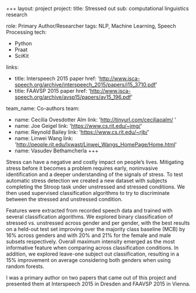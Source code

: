 +++
layout: project
project:
  title: Stressed out
  sub: computational linguistics research

role: Primary Author/Researcher
tags: NLP, Machine Learning, Speech Processing
tech:
  - Python
  - Praat
  - SciKit

links:
  - title: Interspeech 2015 paper
    href: 'http://www.isca-speech.org/archive/interspeech_2015/papers/i15_3710.pdf'
  - title: FAAVSP 2015 paper
    href: 'http://www.isca-speech.org/archive/avsp15/papers/av15_196.pdf'

team_name: Co-authors
team:
  - name: Cecilia Ovesdotter Alm
    link: 'http://tinyurl.com/ceciliaoalm/ '
  - name: Joe Geigel
    link: 'https://www.cs.rit.edu/~jmg/'
  - name: Reynold Bailey
    link: 'https://www.cs.rit.edu/~rjb/'
  - name: Linwei Wang
    link: 'http://people.rit.edu/lxwast/Linwei_Wangs_HomePage/Home.html'
  - name: Vasudev Bethamcherla
+++

Stress can have a negative and costly impact on people’s lives. Mitigating stress before it becomes a problem requires early, noninvasive identification and a deeper understanding of the signals of stress. To test automatic stress detection we created a new dataset with subjects completing the Stroop task under unstressed and stressed conditions. We then used supervised classification algorithms to try to discriminate between the stressed and unstressed condition.

Features were extracted from recorded speech data and trained with several classification algorithms. We explored binary classification of stressed vs. unstressed across gender and per gender, with the best results on a held-out test set improving over the majority class baseline (MCB) by 16% across genders and with 20% and 21% for the female and male subsets respectively. Overall maximum intensity emerged as the most informative feature when comparing across classification conditions. In addition, we explored leave-one subject out classification, resulting in a 15% improvement on average considering both genders when using random forests.

I was a primary author on two papers that came out of this project and presented them at Interspeech 2015 in Dresden and FAAVSP 2015 in Vienna.

